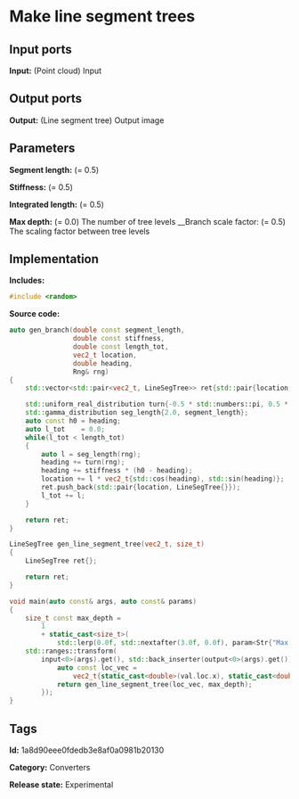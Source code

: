 # Make line segment trees

## Input ports

__Input:__ (Point cloud) Input

## Output ports

__Output:__ (Line segment tree) Output image

## Parameters

__Segment length:__ (= 0.5)

__Stiffness:__ (= 0.5)

__Integrated length:__ (= 0.5)

__Max depth:__ (= 0.0) The number of tree levels
__Branch scale factor: (= 0.5) The scaling factor between tree levels

## Implementation

__Includes:__ 

```c++
#include <random>
```

__Source code:__ 

```c++
auto gen_branch(double const segment_length,
                double const stiffness,
                double const length_tot,
                vec2_t location,
                double heading,
                Rng& rng)
{
	std::vector<std::pair<vec2_t, LineSegTree>> ret{std::pair{location, LineSegTree{}}};

	std::uniform_real_distribution turn{-0.5 * std::numbers::pi, 0.5 * std::numbers::pi};
	std::gamma_distribution seg_length{2.0, segment_length};
	auto const h0 = heading;
	auto l_tot    = 0.0;
	while(l_tot < length_tot)
	{
		auto l = seg_length(rng);
		heading += turn(rng);
		heading += stiffness * (h0 - heading);
		location += l * vec2_t{std::cos(heading), std::sin(heading)};
		ret.push_back(std::pair{location, LineSegTree{}});
		l_tot += l;
	}

	return ret;
}

LineSegTree gen_line_segment_tree(vec2_t, size_t)
{
	LineSegTree ret{};

	return ret;
}

void main(auto const& args, auto const& params)
{
	size_t const max_depth =
	    1
	    + static_cast<size_t>(
	        std::lerp(0.0f, std::nextafter(3.0f, 0.0f), param<Str{"Max depth"}>(params).value()));
	std::ranges::transform(
	    input<0>(args).get(), std::back_inserter(output<0>(args).get()), [max_depth](auto val) {
		    auto const loc_vec =
		        vec2_t{static_cast<double>(val.loc.x), static_cast<double>(val.loc.y)};
		    return gen_line_segment_tree(loc_vec, max_depth);
	    });
}
```

## Tags

__Id:__ 1a8d90eee0fdedb3e8af0a0981b20130

__Category:__ Converters

__Release state:__ Experimental